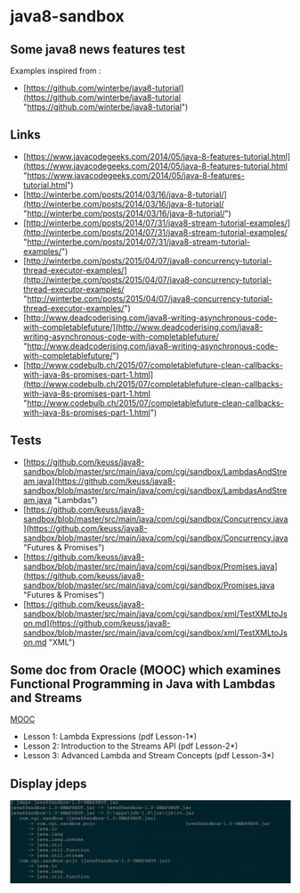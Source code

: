 # java8-sandbox

## Some java8 news features test

Examples inspired from :

 - [https://github.com/winterbe/java8-tutorial](https://github.com/winterbe/java8-tutorial "https://github.com/winterbe/java8-tutorial")

## Links

 - [https://www.javacodegeeks.com/2014/05/java-8-features-tutorial.html](https://www.javacodegeeks.com/2014/05/java-8-features-tutorial.html "https://www.javacodegeeks.com/2014/05/java-8-features-tutorial.html")
 - [http://winterbe.com/posts/2014/03/16/java-8-tutorial/](http://winterbe.com/posts/2014/03/16/java-8-tutorial/ "http://winterbe.com/posts/2014/03/16/java-8-tutorial/")
 - [http://winterbe.com/posts/2014/07/31/java8-stream-tutorial-examples/](http://winterbe.com/posts/2014/07/31/java8-stream-tutorial-examples/ "http://winterbe.com/posts/2014/07/31/java8-stream-tutorial-examples/")
 - [http://winterbe.com/posts/2015/04/07/java8-concurrency-tutorial-thread-executor-examples/](http://winterbe.com/posts/2015/04/07/java8-concurrency-tutorial-thread-executor-examples/ "http://winterbe.com/posts/2015/04/07/java8-concurrency-tutorial-thread-executor-examples/")
 - [http://www.deadcoderising.com/java8-writing-asynchronous-code-with-completablefuture/](http://www.deadcoderising.com/java8-writing-asynchronous-code-with-completablefuture/ "http://www.deadcoderising.com/java8-writing-asynchronous-code-with-completablefuture/")
 - [http://www.codebulb.ch/2015/07/completablefuture-clean-callbacks-with-java-8s-promises-part-1.html](http://www.codebulb.ch/2015/07/completablefuture-clean-callbacks-with-java-8s-promises-part-1.html "http://www.codebulb.ch/2015/07/completablefuture-clean-callbacks-with-java-8s-promises-part-1.html")


## Tests

 - [https://github.com/keuss/java8-sandbox/blob/master/src/main/java/com/cgi/sandbox/LambdasAndStream.java](https://github.com/keuss/java8-sandbox/blob/master/src/main/java/com/cgi/sandbox/LambdasAndStream.java "Lambdas")
 - [https://github.com/keuss/java8-sandbox/blob/master/src/main/java/com/cgi/sandbox/Concurrency.java](https://github.com/keuss/java8-sandbox/blob/master/src/main/java/com/cgi/sandbox/Concurrency.java "Futures & Promises")
 - [https://github.com/keuss/java8-sandbox/blob/master/src/main/java/com/cgi/sandbox/Promises.java](https://github.com/keuss/java8-sandbox/blob/master/src/main/java/com/cgi/sandbox/Promises.java "Futures & Promises")
 - [https://github.com/keuss/java8-sandbox/blob/master/src/main/java/com/cgi/sandbox/xml/TestXMLtoJson.md](https://github.com/keuss/java8-sandbox/blob/master/src/main/java/com/cgi/sandbox/xml/TestXMLtoJson.md "XML")

## Some doc from Oracle (MOOC) which examines Functional Programming in Java with Lambdas and Streams

[MOOC](https://apexapps.oracle.com/pls/apex/f?p=44785:141:114096047542965::NO::P141_PAGE_ID,P141_SECTION_ID,P141_PREV_PAGE,P141_EVENT_ID:478,3496,,)

 - Lesson 1: Lambda Expressions (pdf Lesson-1*)
 - Lesson 2: Introduction to the Streams API (pdf Lesson-2*)
 - Lesson 3: Advanced Lambda and Stream Concepts (pdf Lesson-3*)

## Display jdeps

![alt tag](./Capture.PNG)
